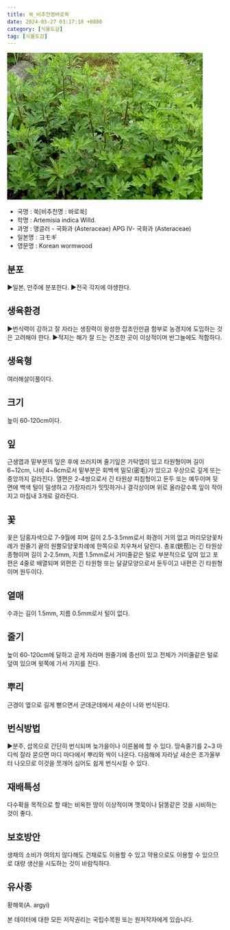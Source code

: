 ```yaml
---
title: 쑥_비추천명바로쑥
date: 2024-05-27 03:17:18 +0800
category: [식물도감]
tag: [식물도감]
---
```




![쑥[비추천명 : 바로쑥]](/assets/img/fileUpload/plants/basic/Compositae/Artemisia/16615/1_th2.JPG)
- 국명 : 쑥[비추천명 : 바로쑥]
- 학명 : Artemisia indica Willd.
- 과명 : 앵글러 - 국화과 (Asteraceae) APG Ⅳ- 국화과 (Asteraceae)
- 일본명 : ヨモギ
- 영문명 : Korean wormwood


## 분포
▶일본, 만주에 분포한다.
▶전국 각지에 야생한다.
## 생육환경
▶번식력이 강하고 잘 자라는 생장력이 왕성한 잡초인만큼 함부로 농경지에 도입하는 것은 고려해야 한다. 
▶적지는 해가 잘 드는 건조한 곳이 이상적이며 반그늘에도 적합하다.
## 생육형
여러해살이풀이다.
## 크기
높이 60-120cm이다.
## 잎
근생엽과 밑부분의 잎은 후에 쓰러지며 줄기잎은 가탁엽이 있고 타원형이며 길이 6~12cm, 나비 4~8cm로서 밑부분은 회백색 밀모(密毛)가 있으고 우상으로 깊게 또는 중앙까지 갈라진다. 열편은 2-4쌍으로서 긴 타원상 피침형이고 둔두 또는 예두이며 뒷면에 백색 털이 밀생하고 가장자리가 밋밋하거나 결각상이며 위로 올라갈수록 잎이 작아지고 마침내 3개로 갈라진다.
## 꽃
꽃은 담홍자색으로 7-9월에 피며 길이 2.5-3.5mm로서 화경이 거의 없고 머리모양꽃차례가 원줄기 끝의 원뿔모양꽃차례에 한쪽으로 치우쳐서 달린다. 총포(銃苞)는 긴 타원상 종형이며 길이 2-2.5mm, 지름 1.5mm로서 거미줄같은 털로 부분적으로 덮여 있고 포편은 4줄로 배열되며 외편은 긴 타원형 또는 달걀모양으로서 둔두이고 내편은 긴 타원형이며 원두이다.
## 열매
수과는 길이 1.5mm, 지름 0.5mm로서 털이 없다.
## 줄기
높이 60-120cm에 달하고 곧게 자라며 원줄기에 종선이 있고 전체가 거미줄같은 털로 덮여 있으며 윗쪽에 가서 가지를 친다.
## 뿌리
근경이 옆으로 길게 뻗으면서 군데군데에서 새순이 나와 번식된다.
## 번식방법
▶분주, 삽목으로 간단히 번식되며 늦가을이나 이른봄에 할 수 있다. 땅속줄기를 2~3 마디씩 잘라 묻으면 마디 마다에서 뿌리와 싹이 나온다. 다음해에 자라날 새순은 초가울부터 나오므로 이것을 쪼개어 심어도 쉽게 번식시킬 수 있다.
## 재배특성
다수확을 목적으로 할 때는 비옥한 땅이 이상적이며 깻묵이나 닭똥같은 것을 시비하는 것이 좋다.
## 보호방안
생채의 소비가 여의치 않다해도 건채로도 이용할 수 있고 약용으로도 이용할 수 있으므로 대량 생산을 시도하는 것이 바람직하다.
## 유사종
황해쑥(A. argyi)






본 데이터에 대한 모든 저작권리는 국립수목원 또는 원저작자에게 있습니다.
